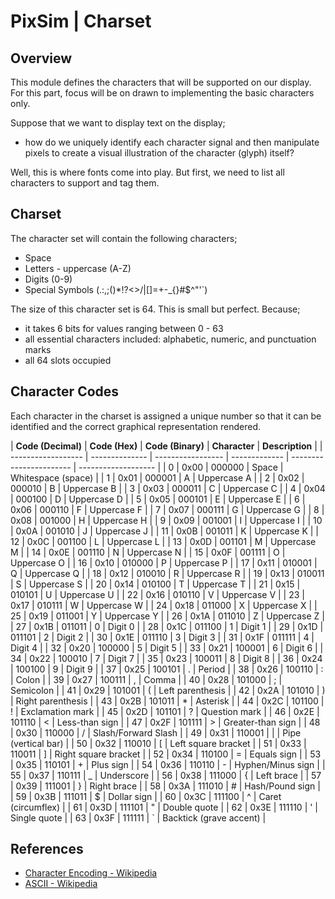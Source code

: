 # PixSim | Charset

## Overview

This module defines the characters that will be supported on our display. For
this part, focus will be on drawn to implementing the basic characters only.

Suppose that we want to display text on the display;

-   how do we uniquely identify each character signal and then manipulate pixels
    to create a visual illustration of the character (glyph) itself?

Well, this is where fonts come into play. But first, we need to list all
characters to support and tag them.

## Charset

The character set will contain the following characters;

-   Space
-   Letters - uppercase (A-Z)
-   Digits (0-9)
-   Special Symbols (.:,;()\*!?<>/|[]=+-\_{}#$^"'`)

The size of this character set is 64. This is small but perfect. Because;

-   it takes 6 bits for values ranging between 0 - 63
-   all essential characters included: alphabetic, numeric, and punctuation
    marks
-   all 64 slots occupied

## Character Codes

Each character in the charset is assigned a unique number so that it can be
identified and the correct graphical representation rendered.

| **Code (Decimal)** | **Code (Hex)** | **Code (Binary)** | **Character** | **Description**         |
| ------------------ | -------------- | ----------------- | ------------- | ----------------------- | ------------------- |
| 0                  | 0x00           | 000000            | Space         | Whitespace (space)      |
| 1                  | 0x01           | 000001            | A             | Uppercase A             |
| 2                  | 0x02           | 000010            | B             | Uppercase B             |
| 3                  | 0x03           | 000011            | C             | Uppercase C             |
| 4                  | 0x04           | 000100            | D             | Uppercase D             |
| 5                  | 0x05           | 000101            | E             | Uppercase E             |
| 6                  | 0x06           | 000110            | F             | Uppercase F             |
| 7                  | 0x07           | 000111            | G             | Uppercase G             |
| 8                  | 0x08           | 001000            | H             | Uppercase H             |
| 9                  | 0x09           | 001001            | I             | Uppercase I             |
| 10                 | 0x0A           | 001010            | J             | Uppercase J             |
| 11                 | 0x0B           | 001011            | K             | Uppercase K             |
| 12                 | 0x0C           | 001100            | L             | Uppercase L             |
| 13                 | 0x0D           | 001101            | M             | Uppercase M             |
| 14                 | 0x0E           | 001110            | N             | Uppercase N             |
| 15                 | 0x0F           | 001111            | O             | Uppercase O             |
| 16                 | 0x10           | 010000            | P             | Uppercase P             |
| 17                 | 0x11           | 010001            | Q             | Uppercase Q             |
| 18                 | 0x12           | 010010            | R             | Uppercase R             |
| 19                 | 0x13           | 010011            | S             | Uppercase S             |
| 20                 | 0x14           | 010100            | T             | Uppercase T             |
| 21                 | 0x15           | 010101            | U             | Uppercase U             |
| 22                 | 0x16           | 010110            | V             | Uppercase V             |
| 23                 | 0x17           | 010111            | W             | Uppercase W             |
| 24                 | 0x18           | 011000            | X             | Uppercase X             |
| 25                 | 0x19           | 011001            | Y             | Uppercase Y             |
| 26                 | 0x1A           | 011010            | Z             | Uppercase Z             |
| 27                 | 0x1B           | 011011            | 0             | Digit 0                 |
| 28                 | 0x1C           | 011100            | 1             | Digit 1                 |
| 29                 | 0x1D           | 011101            | 2             | Digit 2                 |
| 30                 | 0x1E           | 011110            | 3             | Digit 3                 |
| 31                 | 0x1F           | 011111            | 4             | Digit 4                 |
| 32                 | 0x20           | 100000            | 5             | Digit 5                 |
| 33                 | 0x21           | 100001            | 6             | Digit 6                 |
| 34                 | 0x22           | 100010            | 7             | Digit 7                 |
| 35                 | 0x23           | 100011            | 8             | Digit 8                 |
| 36                 | 0x24           | 100100            | 9             | Digit 9                 |
| 37                 | 0x25           | 100101            | .             | Period                  |
| 38                 | 0x26           | 100110            | :             | Colon                   |
| 39                 | 0x27           | 100111            | ,             | Comma                   |
| 40                 | 0x28           | 101000            | ;             | Semicolon               |
| 41                 | 0x29           | 101001            | (             | Left parenthesis        |
| 42                 | 0x2A           | 101010            | )             | Right parenthesis       |
| 43                 | 0x2B           | 101011            | \*            | Asterisk                |
| 44                 | 0x2C           | 101100            | !             | Exclamation mark        |
| 45                 | 0x2D           | 101101            | ?             | Question mark           |
| 46                 | 0x2E           | 101110            | <             | Less-than sign          |
| 47                 | 0x2F           | 101111            | >             | Greater-than sign       |
| 48                 | 0x30           | 110000            | /             | Slash/Forward Slash     |
| 49                 | 0x31           | 110001            |               |                         | Pipe (vertical bar) |
| 50                 | 0x32           | 110010            | [             | Left square bracket     |
| 51                 | 0x33           | 110011            | ]             | Right square bracket    |
| 52                 | 0x34           | 110100            | =             | Equals sign             |
| 53                 | 0x35           | 110101            | +             | Plus sign               |
| 54                 | 0x36           | 110110            | -             | Hyphen/Minus sign       |
| 55                 | 0x37           | 110111            | \_            | Underscore              |
| 56                 | 0x38           | 111000            | {             | Left brace              |
| 57                 | 0x39           | 111001            | }             | Right brace             |
| 58                 | 0x3A           | 111010            | #             | Hash/Pound sign         |
| 59                 | 0x3B           | 111011            | $             | Dollar sign             |
| 60                 | 0x3C           | 111100            | ^             | Caret (circumflex)      |
| 61                 | 0x3D           | 111101            | "             | Double quote            |
| 62                 | 0x3E           | 111110            | '             | Single quote            |
| 63                 | 0x3F           | 111111            | `             | Backtick (grave accent) |

## References

-   [Character Encoding - Wikipedia](https://wikipedia.org/wiki/Character_encoding)
-   [ASCII - Wikipedia](https://wikipedia.org/wiki/ASCII)
